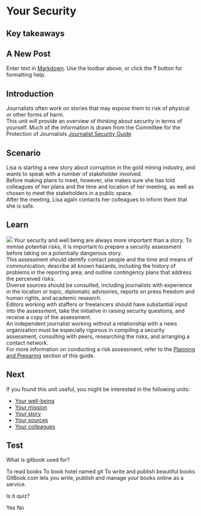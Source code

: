 # Your Security
## Key takeaways
## A New Post

Enter text in [Markdown](http://daringfireball.net/projects/markdown/). Use the toolbar above, or click the **?** button for formatting help.


## Introduction
Journalists often work on stories that may expose them to risk of physical or other forms of harm.
<br>
This unit will provide an overview of thinking about security in terms of yourself. Much of the information is drawn from the Committee for the Protection of Journalists [Journalist Security Guide](https://cpj.org/reports/2012/04/journalist-security-guide.php)


## Scenario
Lisa is starting a new story about corruption in the gold mining industry, and wants to speak with a number of stakeholder involved.
<br>
Before making plans to meet, however, she makes sure she has told colleagues of her plans and the time and location of her meeting, as well as chosen to meet the stakeholders in a public space.
<br>
After the meeting, Lisa again contacts her colleagues to inform them that she is safe.

## Learn
![](recap.png)
Your security and well being are always more important than a story. To mimise potential risks, it is important to prepare a security assessment before taking on a potentially dangerous story.
<br>
This assessment should identify contact people and the time and means of communication; describe all known hazards, including the history of problems in the reporting area; and outline contingency plans that address the perceived risks.
<br>
Diverse sources should be consulted, including journalists with experience in the location or topic, diplomatic advisories, reports on press freedom and human rights, and academic research.
<br>
Editors working with staffers or freelancers should have substantial input into the assessment, take the initiative in raising security questions, and receive a copy of the assessment.
<br>
An independent journalist working without a relationship with a news organization must be especially rigorous in compiling a security assessment, consulting with peers, researching the risks, and arranging a contact network.
<br>
For more information on conducting a risk assessment, refer to the [Planning and Preparing](en/topics/practice-2-planning/0-getting-started/1-intro.md) section of this guide.


## Next
If you found this unit useful, you might be interested in the following units:
- [Your well-being](en/topics/understand-2-security/2-your-well-being/1-intro.md)
- [Your mission](en/topics/understand-2-security/3-your-mission-hrd/1-intro.md)
- [Your story](en/topics/understand-2-security/3-your-story-journo/1-intro.md)
- [Your sources](en/topics/understand-2-security/4-your-sources-journo/1-intro.md)
- [Your colleagues](en/topics/understand-2-security/5-your-colleagues/1-intro.md)


## Test
<quiz name="Gitbook Quiz">
    <question multiple>
        <p>What is gitbook used for?</p>
        <answer correct>To read books</answer>
        <answer>To book hotel named git</answer>
        <answer correct>To write and publish beautiful books</answer>
        <explanation>GitBook.com lets you write, publish and manage your books online as a service.</explanation>
    </question>
    <question>
        <p>Is it quiz?</p>
        <answer correct>Yes</answer>
        <answer>No</answer>
    </question>
</quiz>

